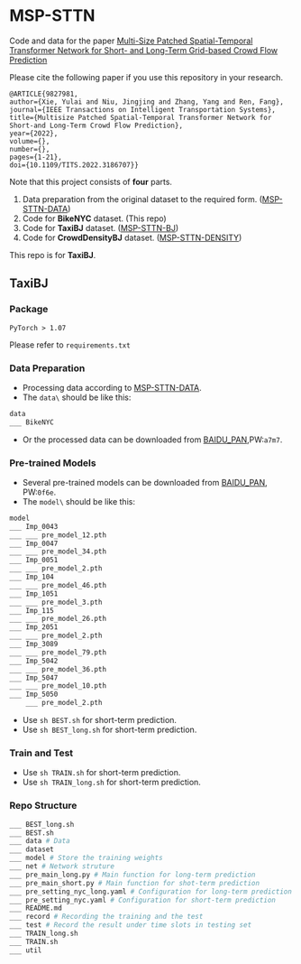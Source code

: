 # MSP-STTN

Code and data for the paper [Multi-Size Patched Spatial-Temporal Transformer Network for Short- and Long-Term Grid-based Crowd Flow Prediction](https://ieeexplore.ieee.org/document/9827981)

Please cite the following paper if you use this repository in your research.
```
@ARTICLE{9827981,  
author={Xie, Yulai and Niu, Jingjing and Zhang, Yang and Ren, Fang},  
journal={IEEE Transactions on Intelligent Transportation Systems},   
title={Multisize Patched Spatial-Temporal Transformer Network for Short-and Long-Term Crowd Flow Prediction},   
year={2022},  
volume={},  
number={},  
pages={1-21},  
doi={10.1109/TITS.2022.3186707}}
```

Note that this project consists of **four** parts.
1. Data preparation from the original dataset to the required form. ([MSP-STTN-DATA](https://github.com/xieyulai/MSP-STTN-DATA))
2. Code for **BikeNYC** dataset. (This repo) 
3. Code for **TaxiBJ** dataset. ([MSP-STTN-BJ](https://github.com/xieyulai/MSP-STTN-BJ))
3. Code for **CrowdDensityBJ** dataset. ([MSP-STTN-DENSITY](https://github.com/xieyulai/MSP-STTN-DENSITY))


This repo is for **TaxiBJ**. 

## TaxiBJ

### Package
```
PyTorch > 1.07
```
Please refer to `requirements.txt`

### Data Preparation
- Processing data according to [MSP-STTN-DATA](https://github.com/xieyulai/MSP-STTN-DATA).
- The `data\` should be like this:
```bash
data
___ BikeNYC
```
- Or the processed data can be downloaded from [BAIDU_PAN](https://pan.baidu.com/s/11V0XBDXOi4rkxP6YI8VI6A),PW:`a7m7`.

### Pre-trained Models
- Several pre-trained models can be downloaded from [BAIDU_PAN](https://pan.baidu.com/s/1_YO_NVuvCv45p0vG5enZLw), PW:`0f6e`.
- The `model\` should be like this:
```bash
model
___ Imp_0043
___ ___ pre_model_12.pth
___ Imp_0047
___ ___ pre_model_34.pth
___ Imp_0051
___ ___ pre_model_2.pth
___ Imp_104
___ ___ pre_model_46.pth
___ Imp_1051
___ ___ pre_model_3.pth
___ Imp_115
___ ___ pre_model_26.pth
___ Imp_2051
___ ___ pre_model_2.pth
___ Imp_3089
___ ___ pre_model_79.pth
___ Imp_5042
___ ___ pre_model_36.pth
___ Imp_5047
___ ___ pre_model_10.pth
___ Imp_5050
    ___ pre_model_2.pth
```
- Use `sh BEST.sh` for short-term prediction.
- Use `sh BEST_long.sh` for short-term prediction.

### Train and Test
- Use `sh TRAIN.sh` for short-term prediction.
- Use `sh TRAIN_long.sh` for short-term prediction.

### Repo Structure
```bash
___ BEST_long.sh
___ BEST.sh
___ data # Data
___ dataset
___ model # Store the training weights
___ net # Network struture
___ pre_main_long.py # Main function for long-term prediction
___ pre_main_short.py # Main function for shot-term prediction
___ pre_setting_nyc_long.yaml # Configuration for long-term prediction
___ pre_setting_nyc.yaml # Configuration for short-term prediction
___ README.md
___ record # Recording the training and the test
___ test # Record the result under time slots in testing set
___ TRAIN_long.sh
___ TRAIN.sh
___ util
```
